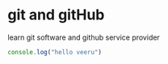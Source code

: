 # git and gitHub
learn git software and github service provider

```javascript
console.log("hello veeru")
```